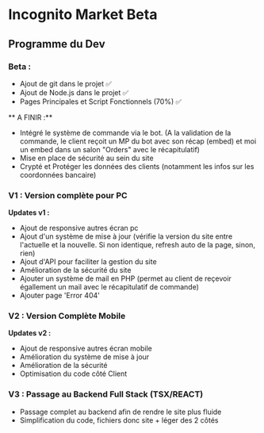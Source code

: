 # Incognito Market Beta 

## Programme du Dev

### Beta : 
- Ajout de git dans le projet ✅
- Ajout de Node.js dans le projet ✅
- Pages Principales et Script Fonctionnels (70%) ✅

** A FINIR :**
- Intégré le système de commande via le bot. (A la validation de la commande, le client reçoit un MP du bot avec son récap (embed) et moi un embed dans un salon "Orders" avec le récapitulatif)
- Mise en place de sécurité au sein du site
- Crypté et Protéger les données des clients (notamment les infos sur les coordonnées bancaire)

### V1 : Version complète pour PC 
**Updates v1 :**
- Ajout de responsive autres écran pc
- Ajout d'un système de mise à jour (vérifie la version du site entre l'actuelle et la nouvelle. Si non identique, refresh auto de la page, sinon, rien)
- Ajout d'API pour faciliter la gestion du site
- Amélioration de la sécurité du site
- Ajouter un système de mail en PHP (permet au client de reçevoir égallement un mail avec le récapitulatif de commande)
- Ajouter page 'Error 404'

### V2 : Version Complète Mobile
**Updates v2 :**
- Ajout de responsive autres écran mobile
- Amélioration du système de mise à jour
- Amélioration de la sécurité
- Optimisation du code côté Client 

### V3 : Passage au Backend Full Stack (TSX/REACT)
- Passage complet au backend afin de rendre le site plus fluide
- Simplification du code, fichiers donc site + léger des 2 côtés
